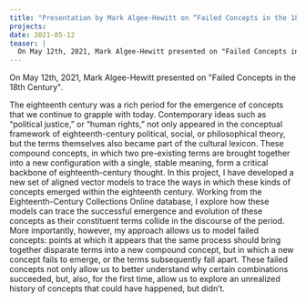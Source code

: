 ```yaml
---
title: "Presentation by Mark Algee-Hewitt on “Failed Concepts in the 18th Century”"
projects:
date: 2021-05-12
teaser: |
  On May 12th, 2021, Mark Algee-Hewitt presented on "Failed Concepts in the 18th Century".
---
```


On May 12th, 2021, Mark Algee-Hewitt presented on "Failed Concepts in the 18th Century".

The eighteenth century was a rich period for the emergence of concepts that we continue to grapple with today. Contemporary ideas such as “political justice,” or “human rights,” not only appeared in the conceptual framework of eighteenth-century political, social, or philosophical theory, but the terms themselves also became part of the cultural lexicon. These compound concepts, in which two pre-existing terms are brought together into a new configuration with a single, stable meaning, form a critical backbone of eighteenth-century thought. In this project, I have developed a new set of aligned vector models to trace the ways in which these kinds of concepts emerged within the eighteenth century. Working from the Eighteenth-Century Collections Online database, I explore how these models can trace the successful emergence and evolution of these concepts as their constituent terms collide in the discourse of the period. More importantly, however, my approach allows us to model failed concepts: points at which it appears that the same process should bring together disparate terms into a new compound concept, but in which a new concept fails to emerge, or the terms subsequently fall apart. These failed concepts not only allow us to better understand why certain combinations succeeded, but, also, for the first time, allow us to explore an unrealized history of concepts that could have happened, but didn’t.